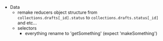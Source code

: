 - Data
    - remake reducers object structure from `collections.drafts[_id].status` to `collections.drafts.status[_id]` and etc...
    - selectors
        - everything rename to 'getSomething' (expect 'makeSomething')